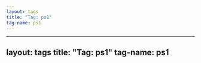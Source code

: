 ```yaml
---
layout: tags
title: "Tag: ps1"
tag-name: ps1
---
```

---
layout: tags
title: "Tag: ps1"
tag-name: ps1
---
